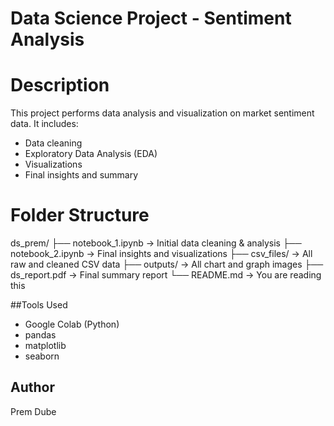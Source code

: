 # Data Science Project - Sentiment Analysis

# Description
This project performs data analysis and visualization on market sentiment data. It includes:
- Data cleaning
- Exploratory Data Analysis (EDA)
- Visualizations
- Final insights and summary

 # Folder Structure
ds_prem/
├── notebook_1.ipynb → Initial data cleaning & analysis
├── notebook_2.ipynb → Final insights and visualizations
├── csv_files/ → All raw and cleaned CSV data
├── outputs/ → All chart and graph images
├── ds_report.pdf → Final summary report
└── README.md → You are reading this

##Tools Used
- Google Colab (Python)
- pandas
- matplotlib
- seaborn

## Author
Prem Dube
